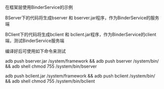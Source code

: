 在框架层使用BinderService的示例

BServer下的代码将生成bserver 和 bserver.jar程序，作为BinderService的服务端

BClient下的代码将生成bclient 和 bclient.jar程序，作为BinderService的client端，测试BinderService服务端

编译好后可使用如下命令来测试

adb push bserver.jar /system/framework && adb push bserver /system/bin/ && adb shell chmod 755 /system/bin/bserver

adb push bclient.jar /system/framework && adb push bclient /system/bin/ && adb shell chmod 755 /system/bin/bclient


